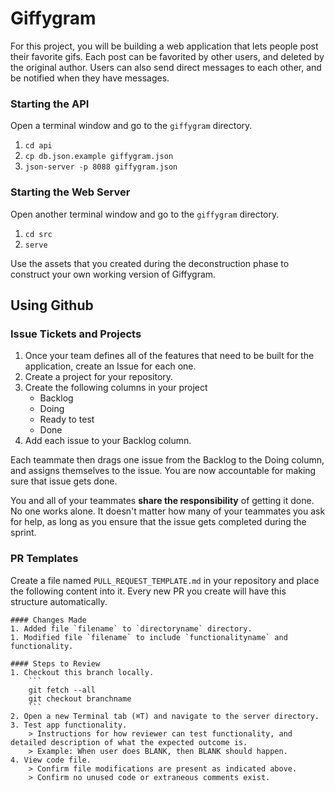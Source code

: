 # Giffygram

For this project, you will be building a web application that lets people post their favorite gifs. Each post can be favorited by other users, and deleted by the original author. Users can also send direct messages to each other, and be notified when they have messages.

### Starting the API

Open a terminal window and go to the `giffygram` directory.

1. `cd api`
1. `cp db.json.example giffygram.json`
1. `json-server -p 8088 giffygram.json`

### Starting the Web Server

Open another terminal window and go to the `giffygram` directory.

1. `cd src`
1. `serve`

Use the assets that you created during the deconstruction phase to construct your own working version of Giffygram.

## Using Github

### Issue Tickets and Projects

1. Once your team defines all of the features that need to be built for the application, create an Issue for each one.
1. Create a project for your repository.
1. Create the following columns in your project
    * Backlog
    * Doing
    * Ready to test
    * Done
1. Add each issue to your Backlog column.

Each teammate then drags one issue from the Backlog to the Doing column, and assigns themselves to the issue. You are now accountable for making sure that issue gets done.

You and all of your teammates **share the responsibility** of getting it done. No one works alone. It doesn't matter how many of your teammates you ask for help, as long as you ensure that the issue gets completed during the sprint.

### PR Templates

Create a file named `PULL_REQUEST_TEMPLATE.md` in your repository and place the following content into it. Every new PR you create will have this structure automatically.

```text
#### Changes Made
1. Added file `filename` to `directoryname` directory.
1. Modified file `filename` to include `functionalityname` and functionality.
​
#### Steps to Review
1. Checkout this branch locally.
    ```
    git fetch --all
    git checkout branchname
    ```
2. Open a new Terminal tab (⌘T) and navigate to the server directory.
3. Test app functionality.
    > Instructions for how reviewer can test functionality, and detailed description of what the expected outcome is.
    > Example: When user does BLANK, then BLANK should happen.
4. View code file.
    > Confirm file modifications are present as indicated above.
    > Confirm no unused code or extraneous comments exist.
```
